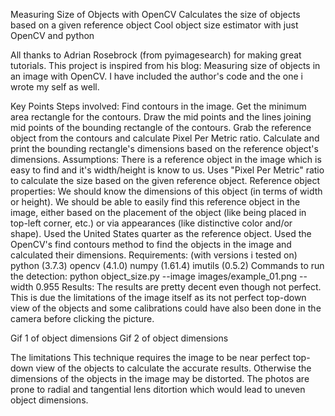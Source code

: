Measuring Size of Objects with OpenCV
Calculates the size of objects based on a given reference object
Cool object size estimator with just OpenCV and python

All thanks to Adrian Rosebrock (from pyimagesearch) for making great tutorials. This project is inspired from his blog: Measuring size of objects in an image with OpenCV. I have included the author's code and the one i wrote my self as well.

Key Points
Steps involved:
Find contours in the image.
Get the minimum area rectangle for the contours.
Draw the mid points and the lines joining mid points of the bounding rectangle of the contours.
Grab the reference object from the contours and calculate Pixel Per Metric ratio.
Calculate and print the bounding rectangle's dimensions based on the reference object's dimensions.
Assumptions:
There is a reference object in the image which is easy to find and it's width/height is know to us.
Uses "Pixel Per Metric" ratio to calculate the size based on the given reference object.
Reference object properties:
We should know the dimensions of this object (in terms of width or height).
We should be able to easily find this reference object in the image, either based on the placement of the object (like being placed in top-left corner, etc.) or via appearances (like distinctive color and/or shape).
Used the United States quarter as the reference object.
Used the OpenCV's find contours method to find the objects in the image and calculated their dimensions.
Requirements: (with versions i tested on)
python (3.7.3)
opencv (4.1.0)
numpy (1.61.4)
imutils (0.5.2)
Commands to run the detection:
python object_size.py --image images/example_01.png --width 0.955
Results:
The results are pretty decent even though not perfect. This is due the limitations of the image itself as its not perfect top-down view of the objects and some calibrations could have also been done in the camera before clicking the picture.

Gif 1 of object dimensions Gif 2 of object dimensions

The limitations
This technique requires the image to be near perfect top-down view of the objects to calculate the accurate results. Otherwise the dimensions of the objects in the image may be distorted.
The photos are prone to radial and tangential lens ditortion which would lead to uneven object dimensions.
